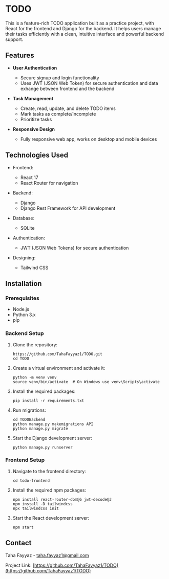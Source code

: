 # TODO

This is a feature-rich TODO application built as a practice project, with React for the frontend and Django for the backend. It helps users manage their tasks efficiently with a clean, intuitive interface and powerful backend support.

## Features

- **User Authentication**
  - Secure signup and login functionality
  - Uses JWT (JSON Web Token) for secure authentication and data exhange between frontend and the backend


- **Task Management**
  - Create, read, update, and delete TODO items
  - Mark tasks as complete/incomplete
  - Prioritize tasks


- **Responsive Design**
  - Fully responsive web app, works on desktop and mobile devices

## Technologies Used

- Frontend:
  - React 17
  - React Router for navigation

- Backend:
  - Django
  - Django Rest Framework for API development

- Database:
  - SQLite

- Authentication:
  - JWT (JSON Web Tokens) for secure authentication
 
- Designing:
  - Tailwind CSS


## Installation

### Prerequisites

- Node.js
- Python 3.x
- pip

### Backend Setup

1. Clone the repository:

       https://github.com/TahaFayyaz1/TODO.git
       cd TODO

3. Create a virtual environment and activate it:

       python -m venv venv
       source venv/bin/activate  # On Windows use venv\Scripts\activate

4. Install the required packages:

       pip install -r requirements.txt

6. Run migrations:

       cd TODOBackend
       python manage.py makemigrations API
       python manage.py migrate

8. Start the Django development server:

       python manage.py runserver
   
### Frontend Setup

1. Navigate to the frontend directory:

       cd todo-frontend

3. Install the required npm packages:

       npm install react-router-dom@6 jwt-decode@3
       npm install -D tailwindcss
       npx tailwindcss init

5. Start the React development server:
   
       npm start

## Contact

Taha Fayyaz - taha.fayyaz1@gmail.com

Project Link: [https://github.com/TahaFayyaz1/TODO](https://github.com/TahaFayyaz1/TODO)
       

